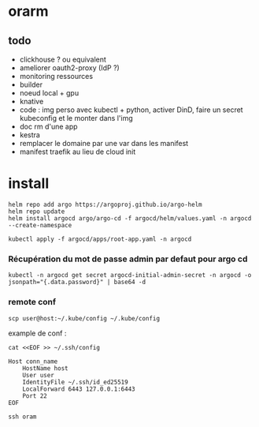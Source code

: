 # orarm

## todo
- clickhouse ? ou equivalent
- ameliorer oauth2-proxy (IdP ?)
- monitoring ressources
- builder
- noeud local + gpu
- knative
- code : img perso avec kubectl + python, activer DinD, faire un secret kubeconfig et le monter dans l'img
- doc rm d'une app
- kestra
- remplacer le domaine par une var dans les manifest
- manifest traefik au lieu de cloud init


# install 

```
helm repo add argo https://argoproj.github.io/argo-helm
helm repo update
helm install argocd argo/argo-cd -f argocd/helm/values.yaml -n argocd --create-namespace

kubectl apply -f argocd/apps/root-app.yaml -n argocd
```

### Récupération du mot de passe admin par defaut pour argo cd
```
kubectl -n argocd get secret argocd-initial-admin-secret -n argocd -o jsonpath="{.data.password}" | base64 -d
```

### remote conf

```
scp user@host:~/.kube/config ~/.kube/config

```
example de conf :
```
cat <<EOF >> ~/.ssh/config

Host conn_name
    HostName host
    User user
    IdentityFile ~/.ssh/id_ed25519
    LocalForward 6443 127.0.0.1:6443
    Port 22
EOF

ssh oram
```


